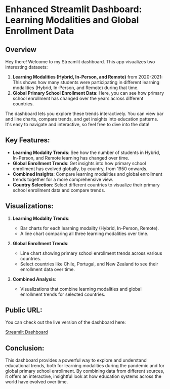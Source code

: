 # Enhanced Streamlit Dashboard: Learning Modalities and Global Enrollment Data

## Overview

Hey there! Welcome to my Streamlit dashboard. This app visualizes two interesting datasets:

1. **Learning Modalities (Hybrid, In-Person, and Remote)** from 2020-2021: This shows how many students were participating in different learning modalities (Hybrid, In-Person, and Remote) during that time.
2. **Global Primary School Enrollment Data**: Here, you can see how primary school enrollment has changed over the years across different countries.

The dashboard lets you explore these trends interactively. You can view bar and line charts, compare trends, and get insights into education patterns. It's easy to navigate and interactive, so feel free to dive into the data!

## Key Features:

- **Learning Modality Trends**: See how the number of students in Hybrid, In-Person, and Remote learning has changed over time.
- **Global Enrollment Trends**: Get insights into how primary school enrollment has evolved globally, by country, from 1950 onwards.
- **Combined Insights**: Compare learning modalities and global enrollment trends together for a more comprehensive view.
- **Country Selection**: Select different countries to visualize their primary school enrollment data and compare trends.

## Visualizations:

1. **Learning Modality Trends**:
   - Bar charts for each learning modality (Hybrid, In-Person, Remote).
   - A line chart comparing all three learning modalities over time.

2. **Global Enrollment Trends**:
   - Line chart showing primary school enrollment trends across various countries.
   - Select countries like Chile, Portugal, and New Zealand to see their enrollment data over time.

3. **Combined Analysis**:
   - Visualizations that combine learning modalities and global enrollment trends for selected countries.

## Public URL:

You can check out the live version of the dashboard here:

[Streamlit Dashboard](https://app-dashboard-enhanced.streamlit.app/)


## Conclusion:
This dashboard provides a powerful way to explore and understand educational trends, both for learning modalities during the pandemic and for global primary school enrollment. By combining data from different sources, it offers an interactive, insightful look at how education systems across the world have evolved over time.
